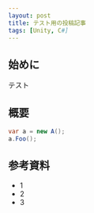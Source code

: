 ```yaml
---
layout: post
title: テスト用の投稿記事
tags: [Unity, C#]
---
```


## 始めに
テスト


## 概要

```cs
var a = new A();
a.Foo();
```

## 参考資料

- 1
- 2
- 3